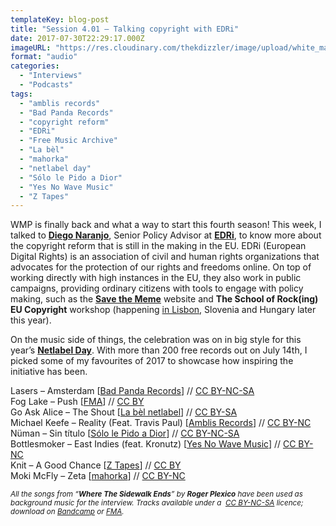 ```yaml
---
templateKey: blog-post
title: "Session 4.01 – Talking copyright with EDRi"
date: 2017-07-30T22:29:17.000Z
imageURL: "https://res.cloudinary.com/thekdizzler/image/upload/white_market/edri_logo-1.jpg"
format: "audio"
categories:
  - "Interviews"
  - "Podcasts"
tags:
  - "amblis records"
  - "Bad Panda Records"
  - "copyright reform"
  - "EDRi"
  - "Free Music Archive"
  - "La bèl"
  - "mahorka"
  - "netlabel day"
  - "Sólo le Pido a Dior"
  - "Yes No Wave Music"
  - "Z Tapes"
---
```

WMP is finally back and what a way to start this fourth season! This week, I talked to [**Diego Naranjo**](https://twitter.com/DNBSevilla), Senior Policy Advisor at [**EDRi**](https://edri.org/), to know more about the copyright reform that is still in the making in the EU. EDRi (European Digital Rights) is an association of civil and human rights organizations that advocates for the protection of our rights and freedoms online. On top of working directly with high instances in the EU, they also work in public campaigns, providing ordinary citizens with tools to engage with policy making, such as the [**Save the Meme**](https://savethememe.net/en) website and **The School of Rock(ing) EU Copyright** workshop (happening [in Lisbon](https://www.direitosdigitais.pt/comunicacao/22-noticias/26-save-the-date-the-school-of-rock-ing-eu-copyright), Slovenia and Hungary later this year).

On the music side of things, the celebration was on in big style for this year’s [**Netlabel Day**](http://netlabelday.blogspot.com). With more than 200 free records out on July 14th, I picked some of my favourites of 2017 to showcase how inspiring the initiative has been.

Lasers – Amsterdam \[[Bad Panda Records](http://freemusicarchive.org/music/LASERS/LASERS_EP/)\] // [CC BY-NC-SA](https://creativecommons.org/licenses/by-nc-sa/3.0/)  
Fog Lake – Push \[[FMA](http://freemusicarchive.org/music/Fog_Lake/Dragonchaser/)\] // [CC BY](https://creativecommons.org/licenses/by/3.0/)  
Go Ask Alice – The Shout \[[La bèl netlabel](https://labelnetlabel.bandcamp.com/album/perfection-is-terrible)\] // [CC BY-SA](https://creativecommons.org/licenses/by-sa/3.0/)  
Michael Keefe – Reality (Feat. Travis Paul) \[[Amblis Records](https://amblisrecords.bandcamp.com/album/sounds-of-summer-volume-3-night)\] // [CC BY-NC](https://creativecommons.org/licenses/by-nc/3.0/)[  
](https://creativecommons.org/licenses/by-sa/3.0/)Nüman – Sin título \[[Sólo le Pido a Dior](https://sololepidoadior.bandcamp.com/album/spd-mixtape-04-el-pop-argentino-goza-de-buena-salud)\] // [CC BY-NC-SA](https://creativecommons.org/licenses/by-nc-sa/3.0/)  
Bottlesmoker – East Indies (feat. Kronutz) \[[Yes No Wave Music](http://yesnowave.com/yesno084/)\] // [CC BY-NC](https://creativecommons.org/licenses/by-nc/3.0/)  
Knit – A Good Chance \[[Z Tapes](https://ztapes.bandcamp.com/album/summer-2017)\] // [CC BY](https://creativecommons.org/licenses/by/3.0/)  
Moki McFly – Zeta \[[mahorka](http://mahorka.org/release/187)\] // [CC BY-NC](https://creativecommons.org/licenses/by-nc/3.0/)

_<small>All the songs from “<strong>Where The Sidewalk Ends</strong>” by <strong>Roger Plexico</strong> have been used as background music for the interview. Tracks available under a&nbsp; <a href="https://creativecommons.org/licenses/by-nc-sa/3.0/" target="_blank" rel="noopener">CC BY-NC-SA</a> licence; download on <a href="https://rogerplexico.bandcamp.com/album/where-the-sidewalk-ends" target="_blank" rel="noopener">Bandcamp</a> or <a href="http://freemusicarchive.org/music/Roger_Plexico/Where_The_Sidewalk_Ends/" target="_blank" rel="noopener">FMA</a>.</small>_